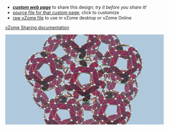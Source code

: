 
 - [***custom web page***][post] to share this design; *try it before you share it!*
 - [source file for that custom page][source]; click to customize
 - [raw vZome file][raw] to use in vZome desktop or vZome Online

[vZome Sharing documentation](https://vzome.github.io/vzome/sharing.html#how-it-works)

![Image](<cool-geometry.png>)


[post]: <https://vorth.github.io/vzome-sharing/2021/12/12/cool-geometry-19-31-30.html>
[source]: <https://github.com/vorth/vzome-sharing/edit/main/_posts/2021-12-12-cool-geometry-19-31-30.md>
[raw]: <https://raw.githubusercontent.com/vorth/vzome-sharing/main/2021/12/12/19-31-30-cool-geometry/cool-geometry.vZome>